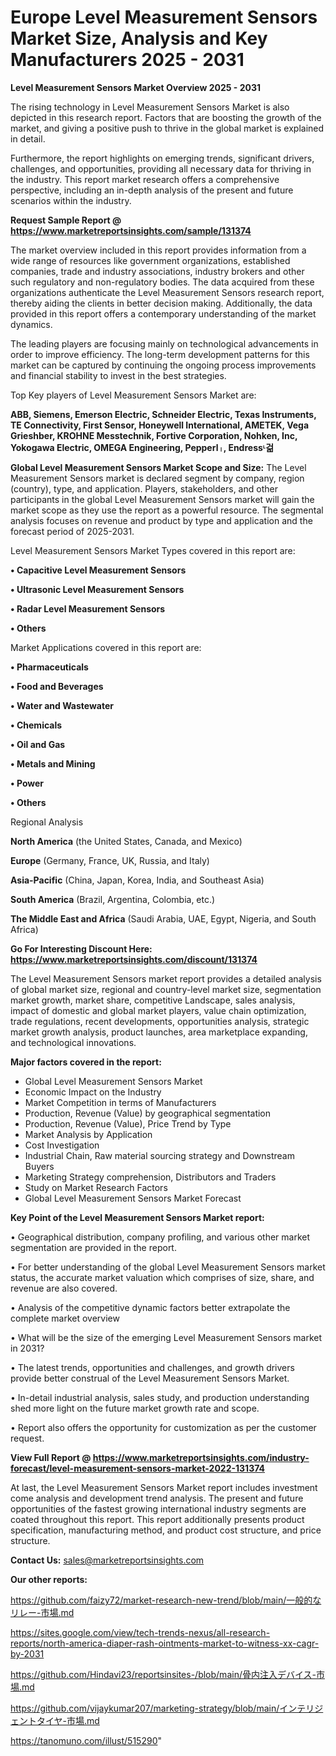 # Europe Level Measurement Sensors Market Size, Analysis and Key Manufacturers 2025 - 2031

<Strong> Level Measurement Sensors Market Overview 2025 - 2031</strong>

The rising technology in Level Measurement Sensors Market is also depicted in this research report. Factors that are boosting the growth of the market, and giving a positive push to thrive in the global market is explained in detail.

Furthermore, the report highlights on emerging trends, significant drivers, challenges, and opportunities, providing all necessary data for thriving in the industry. This report market research offers a comprehensive perspective, including an in-depth analysis of the present and future scenarios within the industry.

<strong>Request Sample Report @ <a href=https://www.marketreportsinsights.com/sample/131374>https://www.marketreportsinsights.com/sample/131374</a></strong>

The market overview included in this report provides information from a wide range of resources like government organizations, established companies, trade and industry associations, industry brokers and other such regulatory and non-regulatory bodies. The data acquired from these organizations authenticate the Level Measurement Sensors research report, thereby aiding the clients in better decision making. Additionally, the data provided in this report offers a contemporary understanding of the market dynamics.

The leading players are focusing mainly on technological advancements in order to improve efficiency. The long-term development patterns for this market can be captured by continuing the ongoing process improvements and financial stability to invest in the best strategies.

Top Key players of Level Measurement Sensors Market are:

<strong>ABB, Siemens, Emerson Electric, Schneider Electric, Texas Instruments, TE Connectivity, First Sensor, Honeywell International, AMETEK, Vega Grieshber, KROHNE Messtechnik, Fortive Corporation, Nohken, Inc, Yokogawa Electric, OMEGA Engineering, Pepperlᛧ, Endressᶫ걺</strong>

<strong><b>Global Level Measurement Sensors Market Scope and Size:</b></strong>
The Level Measurement Sensors market is declared segment by company, region (country), type, and application. Players, stakeholders, and other participants in the global Level Measurement Sensors market will gain the market scope as they use the report as a powerful resource. The segmental analysis focuses on revenue and product by type and application and the forecast period of 2025-2031.

Level Measurement Sensors Market Types covered in this report are:

<strong>• Capacitive Level Measurement Sensors

• Ultrasonic Level Measurement Sensors

• Radar Level Measurement Sensors

• Others</strong>

Market Applications covered in this report are:

<strong>• Pharmaceuticals

• Food and Beverages

• Water and Wastewater

• Chemicals

• Oil and Gas

• Metals and Mining

• Power

• Others</strong> 

Regional Analysis

<strong>North America</strong> (the United States, Canada, and Mexico)

<strong>Europe</strong> (Germany, France, UK, Russia, and Italy)

<strong>Asia-Pacific</strong> (China, Japan, Korea, India, and Southeast Asia)

<strong>South America</strong> (Brazil, Argentina, Colombia, etc.)

<strong>The Middle East and Africa</strong> (Saudi Arabia, UAE, Egypt, Nigeria, and South Africa)

<strong>Go For Interesting Discount Here: <a href=https://www.marketreportsinsights.com/discount/131374>https://www.marketreportsinsights.com/discount/131374</a></strong>

The Level Measurement Sensors market report provides a detailed analysis of global market size, regional and country-level market size, segmentation market growth, market share, competitive Landscape, sales analysis, impact of domestic and global market players, value chain optimization, trade regulations, recent developments, opportunities analysis, strategic market growth analysis, product launches, area marketplace expanding, and technological innovations.

<strong><b>Major factors covered in the report:</b></strong>
<ul>
  <li>Global Level Measurement Sensors Market </li>
  <li>Economic Impact on the Industry</li>
  <li>Market Competition in terms of Manufacturers</li>
  <li>Production, Revenue (Value) by geographical segmentation</li>
  <li>Production, Revenue (Value), Price Trend by Type</li>
  <li>Market Analysis by Application</li>
  <li>Cost Investigation</li>
  <li>Industrial Chain, Raw material sourcing strategy and Downstream Buyers</li>
  <li>Marketing Strategy comprehension, Distributors and Traders</li>
  <li>Study on Market Research Factors</li>
  <li>Global Level Measurement Sensors Market Forecast</li>
</ul>

<strong><b>Key Point of the Level Measurement Sensors Market report:</b></strong>

• Geographical distribution, company profiling, and various other market segmentation are provided in the report.

• For better understanding of the global Level Measurement Sensors market status, the accurate market valuation which comprises of size, share, and revenue are also covered.

• Analysis of the competitive dynamic factors better extrapolate the complete market overview

• What will be the size of the emerging Level Measurement Sensors market in 2031?

• The latest trends, opportunities and challenges, and growth drivers provide better construal of the Level Measurement Sensors Market.

• In-detail industrial analysis, sales study, and production understanding shed more light on the future market growth rate and scope.

• Report also offers the opportunity for customization as per the customer request.

<strong><b>View Full Report @ <a href=https://www.marketreportsinsights.com/industry-forecast/level-measurement-sensors-market-2022-131374>https://www.marketreportsinsights.com/industry-forecast/level-measurement-sensors-market-2022-131374</a></b></strong>


At last, the Level Measurement Sensors Market report includes investment come analysis and development trend analysis. The present and future opportunities of the fastest growing international industry segments are coated throughout this report. This report additionally presents product specification, manufacturing method, and product cost structure, and price structure.

<strong>Contact Us:</strong>
sales@marketreportsinsights.com

<strong>Our other reports:</strong>

<a href=https://github.com/faizy72/market-research-new-trend/blob/main/一般的なリレー-市場.md>https://github.com/faizy72/market-research-new-trend/blob/main/一般的なリレー-市場.md</a>

<a href=https://sites.google.com/view/tech-trends-nexus/all-research-reports/north-america-diaper-rash-ointments-market-to-witness-xx-cagr-by-2031>https://sites.google.com/view/tech-trends-nexus/all-research-reports/north-america-diaper-rash-ointments-market-to-witness-xx-cagr-by-2031</a>

<a href=https://github.com/Hindavi23/reportsinsites-/blob/main/骨内注入デバイス-市場.md>https://github.com/Hindavi23/reportsinsites-/blob/main/骨内注入デバイス-市場.md</a>

<a href=https://github.com/vijaykumar207/marketing-strategy/blob/main/インテリジェントタイヤ-市場.md>https://github.com/vijaykumar207/marketing-strategy/blob/main/インテリジェントタイヤ-市場.md</a>

<a href=https://tanomuno.com/illust/515290>https://tanomuno.com/illust/515290</a>"
